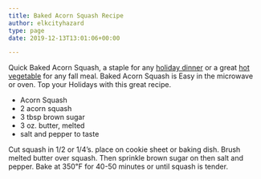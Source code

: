 ```yaml
---
title: Baked Acorn Squash Recipe
author: elkcityhazard
type: page
date: 2019-12-13T13:01:06+00:00

---
```

Quick Baked Acorn Squash, a staple for any <a href="/wordpress/recipes-for-special-occasions-and-events/" rel="noopener noreferrer" target="_blank">holiday dinner</a> or a great <a href="/wordpress/hot-vegetables/" rel="noopener noreferrer" target="_blank">hot vegetable</a> for any fall meal. Baked Acorn Squash is Easy in the microwave or oven. Top your Holidays with this great recipe.

  * Acorn Squash
  * 2 acorn squash
  * 3 tbsp brown sugar
  * 3 oz. butter, melted
  * salt and pepper to taste

Cut squash in 1/2 or 1/4&#8217;s. place on cookie sheet or baking dish. Brush melted butter over squash. Then sprinkle brown sugar on then salt and pepper. Bake at 350&#8457; for 40-50 minutes or until squash is tender.